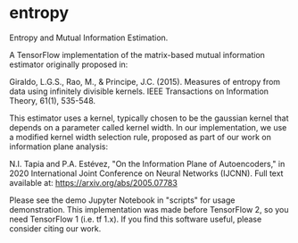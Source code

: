 # entropy

Entropy and Mutual Information Estimation.

A TensorFlow implementation of the matrix-based mutual information estimator originally proposed in:

Giraldo, L.G.S., Rao, M., & Principe, J.C. (2015). Measures of entropy from data using infinitely divisible kernels. IEEE Transactions on Information Theory, 61(1), 535-548.

This estimator uses a kernel, typically chosen to be the gaussian kernel that depends on a parameter called kernel width. In our implementation, we use a modified kernel width selection rule, proposed as part of our work on information plane analysis:

N.I. Tapia and P.A. Estévez, "On the Information Plane of Autoencoders," in 2020 International Joint Conference on Neural Networks (IJCNN). Full text available at: https://arxiv.org/abs/2005.07783

Please see the demo Jupyter Notebook in "scripts" for usage demonstration. This implementation was made before TensorFlow 2, so you need TensorFlow 1 (i.e. tf 1.x). If you find this software useful, please consider citing our work.

